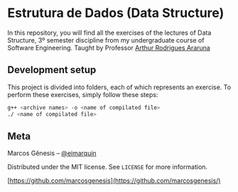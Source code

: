 # Estrutura de Dados (Data Structure)

In this repository, you will find all the exercises of the lectures of Data Structure, 3º semester discipline from my undergraduate course of Software Engineering.
Taught by Professor [Arthur Rodrigues Araruna](https://www.linkedin.com/in/arthur-rodrigues-araruna-47085188/)

## Development setup

This project is divided into folders, each of which represents an exercise. To perform these exercises, simply follow these steps:

```sh
g++ <archive names> -o <name of compilated file>
./ <name of compilated file>
```

## Meta

Marcos Gênesis – [@eimarquin](https://www.instagram.com/eimarquin/?hl=pt-br)

Distributed under the MIT license. See `LICENSE` for more information.

[https://github.com/marcosgenesis](https://github.com/marcosgenesis/)
